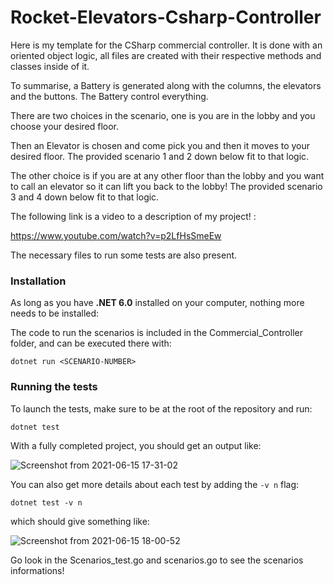# Rocket-Elevators-Csharp-Controller
Here is my template for the CSharp commercial controller. It is done with an oriented object logic, all files  are created with their respective methods and classes inside of it.

To summarise, a Battery is generated along with the columns, the elevators and the buttons. The Battery 
control everything. 

There are two choices in the scenario, one is you are in the lobby and you choose your desired floor. 

Then an Elevator is chosen and come pick you and then it moves to your desired floor. The provided scenario 1 and 2 down below fit to that logic.

The other choice is if you are at any other floor than the lobby and you want to call an elevator so it can lift you back to the lobby! The provided scenario 3 and 4 down below fit to that logic.


The following link is a video to a description of my project! :

https://www.youtube.com/watch?v=p2LfHsSmeEw

The necessary files to run some tests are also present.

### Installation

As long as you have **.NET 6.0** installed on your computer, nothing more needs to be installed:

The code to run the scenarios is included in the Commercial_Controller folder, and can be executed there with:

`dotnet run <SCENARIO-NUMBER>`

### Running the tests

To launch the tests, make sure to be at the root of the repository and run:

`dotnet test`

With a fully completed project, you should get an output like:

![Screenshot from 2021-06-15 17-31-02](https://user-images.githubusercontent.com/28630658/122128889-3edfa500-ce03-11eb-97d0-df0cc6a79fed.png)

You can also get more details about each test by adding the `-v n` flag: 

`dotnet test -v n` 

which should give something like: 

![Screenshot from 2021-06-15 18-00-52](https://user-images.githubusercontent.com/28630658/122129140-a8f84a00-ce03-11eb-8807-33d7eab8c387.png)

Go look in the Scenarios_test.go and scenarios.go to see the scenarios informations!
